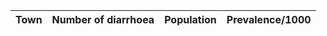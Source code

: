 | Town | Number of diarrhoea | Population | Prevalence/1000 |
|------|---------------------|------------|-----------------|
